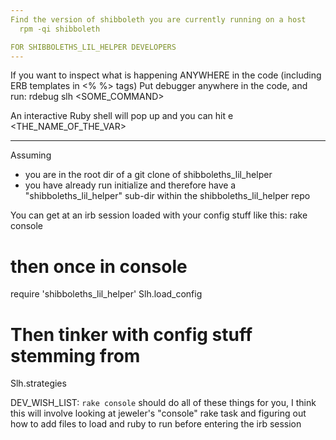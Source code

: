 ```yaml
---
Find the version of shibboleth you are currently running on a host
  rpm -qi shibboleth

FOR SHIBBOLETHS_LIL_HELPER DEVELOPERS
---
```

If you want to inspect what is happening ANYWHERE in the code (including
ERB templates in <% %> tags)
Put
  debugger
anywhere in the code, and run:
  rdebug slh <SOME_COMMAND>

An interactive Ruby shell will pop up and you can hit
  e <THE_NAME_OF_THE_VAR>


---
Assuming
  * you are in the root dir of a git clone of shibboleths_lil_helper
  * you have already run initialize and therefore have a
    "shibboleths_lil_helper" sub-dir within the 
     shibboleths_lil_helper repo

You can get at an irb session loaded with your config stuff like this:
  rake console

  # then once in console
  require 'shibboleths_lil_helper'
  Slh.load_config 

  # Then tinker with config stuff stemming from
  Slh.strategies

DEV_WISH_LIST: `rake console` should do all of these things for you, I
think this will involve looking at jeweler's "console" rake task and
figuring out how to add files to load and ruby to run before entering
the irb session
